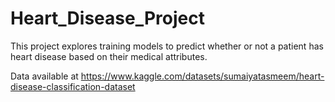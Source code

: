 # Heart_Disease_Project
This project explores training models to predict whether or not a patient has heart disease based on their medical attributes.        

Data available at https://www.kaggle.com/datasets/sumaiyatasmeem/heart-disease-classification-dataset
